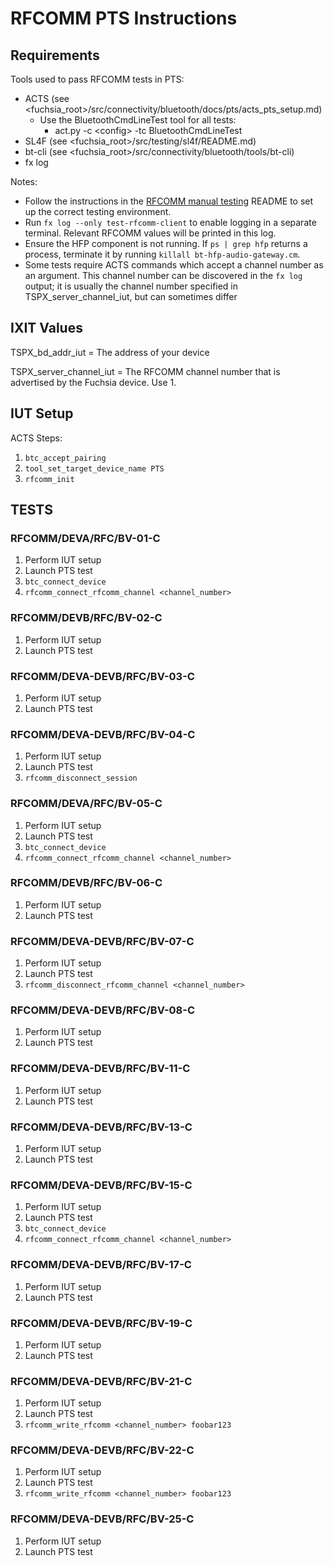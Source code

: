# RFCOMM PTS Instructions

## Requirements
Tools used to pass RFCOMM tests in PTS:
* ACTS (see \<fuchsia_root\>/src/connectivity/bluetooth/docs/pts/acts_pts_setup.md)
    * Use the BluetoothCmdLineTest tool for all tests:
        * act.py -c \<config\> -tc BluetoothCmdLineTest
* SL4F (see \<fuchsia_root\>/src/testing/sl4f/README.md)
* bt-cli (see \<fuchsia_root\>/src/connectivity/bluetooth/tools/bt-cli)
* fx log

Notes:
* Follow the instructions in the [RFCOMM manual testing](../../profiles/bt-rfcomm/manual_testing.md)
  README to set up the correct testing environment.
* Run `fx log --only test-rfcomm-client` to enable logging in a separate terminal. Relevant RFCOMM
  values will be printed in this log.
* Ensure the HFP component is not running. If `ps | grep hfp` returns a process, terminate it by
  running `killall bt-hfp-audio-gateway.cm`.
* Some tests require ACTS commands which accept a channel number as an argument. This channel number can be discovered in the `fx log` output; it is usually the channel number specified in TSPX_server_channel_iut, but can sometimes differ

## IXIT Values
TSPX_bd_addr_iut = The address of your device

TSPX_server_channel_iut = The RFCOMM channel number that is advertised by the Fuchsia device. Use 1.

## IUT Setup
ACTS Steps:
1. `btc_accept_pairing`
2. `tool_set_target_device_name PTS`
3. `rfcomm_init`

## TESTS

### RFCOMM/DEVA/RFC/BV-01-C
1. Perform IUT setup
2. Launch PTS test
3. `btc_connect_device`
4. `rfcomm_connect_rfcomm_channel <channel_number>`

### RFCOMM/DEVB/RFC/BV-02-C
1. Perform IUT setup
2. Launch PTS test

### RFCOMM/DEVA-DEVB/RFC/BV-03-C
1. Perform IUT setup
2. Launch PTS test

### RFCOMM/DEVA-DEVB/RFC/BV-04-C
1. Perform IUT setup
2. Launch PTS test
3. `rfcomm_disconnect_session`

### RFCOMM/DEVA/RFC/BV-05-C
1. Perform IUT setup
2. Launch PTS test
3. `btc_connect_device`
4. `rfcomm_connect_rfcomm_channel <channel_number>`

### RFCOMM/DEVB/RFC/BV-06-C
1. Perform IUT setup
2. Launch PTS test

### RFCOMM/DEVA-DEVB/RFC/BV-07-C
1. Perform IUT setup
2. Launch PTS test
3. `rfcomm_disconnect_rfcomm_channel <channel_number>`

### RFCOMM/DEVA-DEVB/RFC/BV-08-C
1. Perform IUT setup
2. Launch PTS test

### RFCOMM/DEVA-DEVB/RFC/BV-11-C
1. Perform IUT setup
2. Launch PTS test

### RFCOMM/DEVA-DEVB/RFC/BV-13-C
1. Perform IUT setup
2. Launch PTS test

### RFCOMM/DEVA-DEVB/RFC/BV-15-C
1. Perform IUT setup
2. Launch PTS test
3. `btc_connect_device`
4. `rfcomm_connect_rfcomm_channel <channel_number>`

### RFCOMM/DEVA-DEVB/RFC/BV-17-C
1. Perform IUT setup
2. Launch PTS test

### RFCOMM/DEVA-DEVB/RFC/BV-19-C
1. Perform IUT setup
2. Launch PTS test

### RFCOMM/DEVA-DEVB/RFC/BV-21-C
1. Perform IUT setup
2. Launch PTS test
3. `rfcomm_write_rfcomm <channel_number> foobar123`

### RFCOMM/DEVA-DEVB/RFC/BV-22-C
1. Perform IUT setup
2. Launch PTS test
3. `rfcomm_write_rfcomm <channel_number> foobar123`

### RFCOMM/DEVA-DEVB/RFC/BV-25-C
1. Perform IUT setup
2. Launch PTS test
